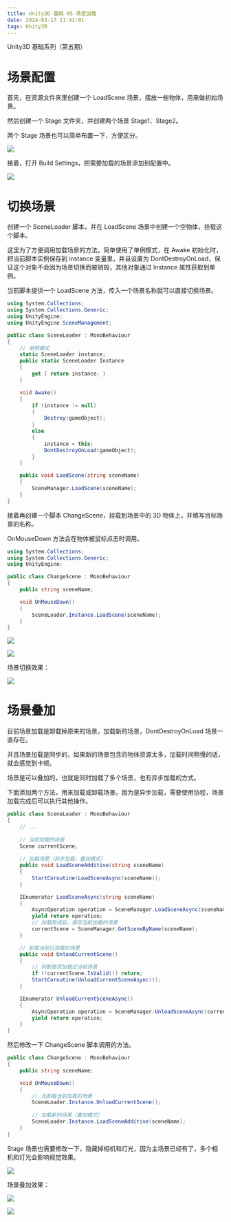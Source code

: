 ```yaml
---
title: Unity3D 基础 05 场景加载
date: 2024-03-17 11:41:01
tags: Unity3D
---
```


Unity3D 基础系列（第五期）

<!--more-->

# 场景配置

首先，在资源文件夹里创建一个 LoadScene 场景，摆放一些物体，用来做初始场景。

然后创建一个 Stage 文件夹，并创建两个场景 Stage1、Stage2。

两个 Stage 场景也可以简单布置一下，方便区分。

![](../images/unity-basic-5/布置场景.png)



接着，打开 Build Settings，把需要加载的场景添加到配置中。

![](../images/unity-basic-5/场景打包设置.png)

# 切换场景

创建一个 SceneLoader 脚本，并在 LoadScene 场景中创建一个空物体，挂载这个脚本。

这里为了方便调用加载场景的方法，简单使用了单例模式，在 Awake 初始化时，把当前脚本实例保存到 instance 变量里，并且设置为 DontDestroyOnLoad，保证这个对象不会因为场景切换而被销毁，其他对象通过 Instance 属性获取到单例。

当前脚本提供一个 LoadScene 方法，传入一个场景名称就可以直接切换场景。

```c#
using System.Collections;
using System.Collections.Generic;
using UnityEngine;
using UnityEngine.SceneManagement;

public class SceneLoader : MonoBehaviour
{
    // 单例模式
    static SceneLoader instance;
    public static SceneLoader Instance
    {
        get { return instance; }
    }

    void Awake()
    {
        if (instance != null)
        {
            Destroy(gameObject);
        }
        else
        {
            instance = this;
            DontDestroyOnLoad(gameObject);
        }
    }

    public void LoadScene(string sceneName)
    {
        SceneManager.LoadScene(sceneName);
    }
}
```



接着再创建一个脚本 ChangeScene，挂载到场景中的 3D 物体上，并填写目标场景的名称。

OnMouseDown 方法会在物体被鼠标点击时调用。

```c#
using System.Collections;
using System.Collections.Generic;
using UnityEngine;

public class ChangeScene : MonoBehaviour
{
    public string sceneName;

    void OnMouseDown()
    {
        SceneLoader.Instance.LoadScene(sceneName);
    }
}
```



![](../images/unity-basic-5/目标场景.png)



![](../images/unity-basic-5/回到主场景.png)



场景切换效果：

![](../images/unity-basic-5/场景切换效果.gif)



# 场景叠加

目前场景加载是卸载掉原来的场景，加载新的场景，DontDestroyOnLoad 场景一直存在。

并且场景加载是同步的，如果新的场景包含的物体资源太多，加载时间稍慢的话，就会感觉到卡顿。

场景是可以叠加的，也就是同时加载了多个场景，也有异步加载的方式。

下面添加两个方法，用来加载或卸载场景。因为是异步加载，需要使用协程，场景加载完成后可以执行其他操作。

```c#
public class SceneLoader : MonoBehaviour
{
    // ...
    
    // 当前加载的场景
    Scene currentScene;
    
    // 加载场景（异步加载，叠加模式）
    public void LoadSceneAdditive(string sceneName)
    {
        StartCoroutine(LoadSceneAsync(sceneName));
    }

    IEnumerator LoadSceneAsync(string sceneName)
    {
        AsyncOperation operation = SceneManager.LoadSceneAsync(sceneName, LoadSceneMode.Additive);
        yield return operation;
        // 加载完成后，保存当前加载的场景
        currentScene = SceneManager.GetSceneByName(sceneName);
    }

    // 卸载当前已加载的场景
    public void UnloadCurrentScene()
    {
        // 判断是否加载过当前场景
        if (!currentScene.IsValid()) return;
        StartCoroutine(UnloadCurrentSceneAsync());
    }

    IEnumerator UnloadCurrentSceneAsync()
    {
        AsyncOperation operation = SceneManager.UnloadSceneAsync(currentScene);
        yield return operation;
    }
}
```



然后修改一下 ChangeScene 脚本调用的方法。

```c#
public class ChangeScene : MonoBehaviour
{
    public string sceneName;

    void OnMouseDown()
    {
        // 先卸载当前加载的场景
        SceneLoader.Instance.UnloadCurrentScene();
        
        // 加载新的场景（叠加模式）
        SceneLoader.Instance.LoadSceneAdditive(sceneName);
    }
}
```



Stage 场景也需要修改一下，隐藏掉相机和灯光，因为主场景已经有了，多个相机和灯光会影响视觉效果。

![](../images/unity-basic-5/修改场景.png)



场景叠加效果：

![](../images/unity-basic-5/场景叠加.gif)

![](../images/unity-basic-5/场景叠加2.gif)
